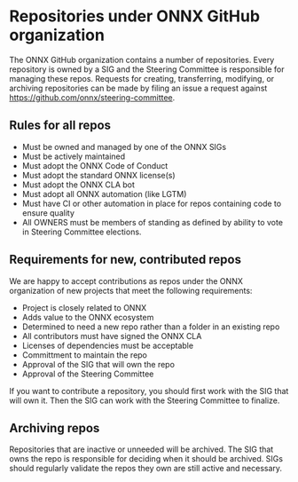 # Repositories under ONNX GitHub organization

The ONNX GitHub organization contains a number of repositories. Every repository is owned by a SIG and the Steering Committee is responsible for managing these repos. Requests for creating, transferring, modifying, or archiving repositories can be made by filing an issue a request against https://github.com/onnx/steering-committee.

## Rules for all repos

* Must be owned and managed by one of the ONNX SIGs
* Must be actively maintained
* Must adopt the ONNX Code of Conduct
* Must adopt the standard ONNX license(s)
* Must adopt the ONNX CLA bot
* Must adopt all ONNX automation (like LGTM)
* Must have CI or other automation in place for repos containing code to ensure quality
* All OWNERS must be members of standing as defined by ability to vote in Steering Committee elections.

## Requirements for new, contributed repos

We are happy to accept contributions as repos under the ONNX organization of new projects that meet the following requirements:

* Project is closely related to ONNX
* Adds value to the ONNX ecosystem
* Determined to need a new repo rather than a folder in an existing repo
* All contributors must have signed the ONNX CLA
* Licenses of dependencies must be acceptable
* Committment to maintain the repo
* Approval of the SIG that will own the repo
* Approval of the Steering Committee

If you want to contribute a repository, you should first work with the SIG that will own it. Then the SIG can work with the Steering Committee to finalize.

## Archiving repos

Repositories that are inactive or unneeded will be archived. The SIG that owns the repo is responsible for deciding when it should be archived. SIGs should regularly validate the repos they own are still active and necessary. 
